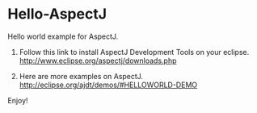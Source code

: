 Hello-AspectJ
=============
Hello world example for AspectJ.

1. Follow this link to install AspectJ Development Tools on your eclipse.
http://www.eclipse.org/aspectj/downloads.php

2. Here are more examples on AspectJ.
http://eclipse.org/ajdt/demos/#HELLOWORLD-DEMO

Enjoy!
